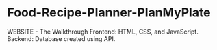 # Food-Recipe-Planner-PlanMyPlate
WEBSITE - The Walkthrough  Frontend: HTML, CSS, and JavaScript. Backend: Database created using API.
